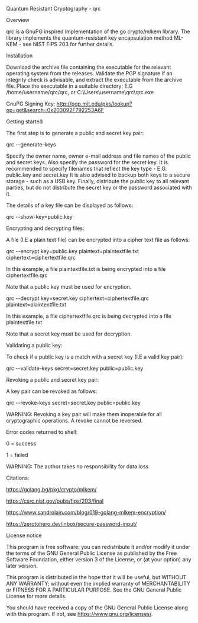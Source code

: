 Quantum Resistant Cryptography - qrc

Overview

qrc is a GnuPG inspired implementation of the go crypto/mlkem library.
The library implements the quantum-resistant key encapsulation method ML-KEM - see NIST FIPS 203 for further details.

Installation

Download the archive file containing the executable for the relevant operating system from the releases. Validate the PGP signature if an integrity check is advisable, and extract the executable from the archive file. Place the executable in a suitable directory; E.G /home/username/qrc/qrc, or C:\Users\username\qrc\qrc.exe

GnuPG Signing Key: http://pgp.mit.edu/pks/lookup?op=get&search=0x203092F792253A6F

Getting started

The first step is to generate a public and secret key pair:

qrc --generate-keys

Specify the owner name, owner e-mail address and file names of the public and secret keys.
Also specify the password for the secret key.
It is recommended to specify filenames that reflect the key type - E.G: public.key and secret.key
It is also advised to backup both keys to a secure storage - such as a USB key.
Finally, distribute the public key to all relevant parties, but do not distribute the secret key or the password associated with it.

The details of a key file can be displayed as follows:

qrc --show-key=public.key

Encrypting and decrypting files:

A file (I.E a plain text file) can be encrypted into a cipher text file as follows:

qrc --encrypt key=public.key plaintext=plaintextfile.txt ciphertext=ciphertextfile.qrc

In this example, a file plaintextfile.txt is being encrypted into a file ciphertextfile.qrc

Note that a public key must be used for encryption.

qrc --decrypt key=secret.key ciphertext=ciphertextfile.qrc plaintext=plaintextfile.txt

In this example, a file ciphertextfile.qrc is being decrypted into a file plaintextfile.txt

Note that a secret key must be used for decryption.

Validating a public key:

To check if a public key is a match with a secret key (I.E a valid key pair):

qrc --validate-keys secret=secret.key public=public.key

Revoking a public and secret key pair:

A key pair can be revoked as follows:

qrc --revoke-keys secret=secret.key public=public.key

WARNING: Revoking a key pair will make them inoperable for all cryptographic operations.
A revoke cannot be reversed.


Error codes returned to shell:

0 = success

1 = failed

WARNING: The author takes no responsibility for data loss.

Citations:

https://golang.bg/pkg/crypto/mlkem/

https://csrc.nist.gov/pubs/fips/203/final

https://www.sandrolain.com/blog/019-golang-mlkem-encryption/

https://zerotohero.dev/inbox/secure-password-input/

License notice

This program is free software: you can redistribute it and/or modify it under the terms of the GNU General Public License as published by the Free Software Foundation, either version 3 of the License, or (at your option) any later version.

This program is distributed in the hope that it will be useful, but WITHOUT ANY WARRANTY; without even the implied warranty of MERCHANTABILITY or FITNESS FOR A PARTICULAR PURPOSE. See the GNU General Public License for more details.

You should have received a copy of the GNU General Public License along with this program. If not, see <https://www.gnu.org/licenses/>. 